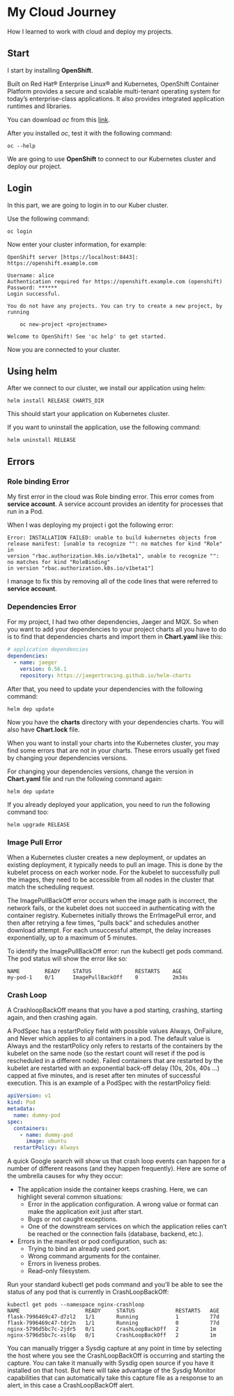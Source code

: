 # My Cloud Journey

How I learned to work with cloud and deploy my projects.

## Start
I start by installing **OpenShift**.

Built on Red Hat® Enterprise Linux® and Kubernetes, OpenShift Container Platform provides a secure and scalable multi-tenant operating system for today’s enterprise-class applications. It also provides integrated application runtimes and libraries.

You can download _oc_ from this [link](https://access.redhat.com/downloads/content/290/ver=4.10/rhel---8/4.10.9/x86_64/product-software).

After you installed _oc_, test it with the following command:
```shell
oc --help
```

We are going to use **OpenShift** to connect to our Kubernetes cluster and deploy our project.

## Login
In this part, we are going to login in to our Kuber cluster.

Use the following command:
```shell
oc login
```

Now enter your cluster information, for example:
```shell
OpenShift server [https://localhost:8443]: https://openshift.example.com 

Username: alice 
Authentication required for https://openshift.example.com (openshift)
Password: ******
Login successful. 

You do not have any projects. You can try to create a new project, by running

    oc new-project <projectname> 

Welcome to OpenShift! See 'oc help' to get started.
```

Now you are connected to your cluster.

## Using helm
After we connect to our cluster, we install our application using helm:
```shell
helm install RELEASE CHARTS_DIR
```

This should start your application on Kubernetes cluster.

If you want to uninstall the application, use the following command:
```shell
helm uninstall RELEASE
```

## Errors
### Role binding Error
My first error in the cloud was Role binding error. This error comes from **service account**. A service account provides an identity for processes that run in a Pod.

When I was deploying my project i got the following error:
```shell
Error: INSTALLATION FAILED: unable to build kubernetes objects from release manifest: [unable to recognize "": no matches for kind "Role" in 
version "rbac.authorization.k8s.io/v1beta1", unable to recognize "": no matches for kind "RoleBinding" 
in version "rbac.authorization.k8s.io/v1beta1"]
```

I manage to fix this by removing all of the code lines that were referred to **service account**.

### Dependencies Error
For my project, I had two other dependencies, Jaeger and MQX. So when you want to add your dependencies to your project charts
all you have to do is to find that dependencies charts and import them in **Chart.yaml** like this:
```yaml
# application dependencies
dependencies:
  - name: jaeger
    version: 0.56.1
    repository: https://jaegertracing.github.io/helm-charts
```

After that, you need to update your dependencies with the following command:
```shell
helm dep update
```

Now you have the **charts** directory with your dependencies charts. You will also have **Chart.lock** file.

When you want to install your charts into the Kubernetes cluster, you may find some errors that are not in your charts.
These errors usually get fixed by changing your dependencies versions.

For changing your dependencies versions, change the version in **Chart.yaml** file and run the following command again:
```shell
helm dep update
```

If you already deployed your application, you need to run the following command too:
```shell
helm upgrade RELEASE
```

### Image Pull Error
When a Kubernetes cluster creates a new deployment, or updates an existing deployment, it typically needs to pull an image. This is done by the kubelet process on each worker node. For the kubelet to successfully pull the images, they need to be accessible from all nodes in the cluster that match the scheduling request.

The ImagePullBackOff error occurs when the image path is incorrect, the network fails, or the kubelet does not succeed in authenticating with the container registry. Kubernetes initially throws the ErrImagePull error, and then after retrying a few times, “pulls back” and schedules another download attempt. For each unsuccessful attempt, the delay increases exponentially, up to a maximum of 5 minutes.

To identify the ImagePullBackOff error: run the kubectl get pods command. The pod status will show the error like so:
```shell
NAME        READY    STATUS              RESTARTS    AGE
my-pod-1    0/1      ImagePullBackOff    0           2m34s
```

### Crash Loop
A CrashloopBackOff means that you have a pod starting, crashing, starting again, and then crashing again.

A PodSpec has a restartPolicy field with possible values Always, OnFailure, and Never which applies to all containers in a pod. The default value is Always and the restartPolicy only refers to restarts of the containers by the kubelet on the same node (so the restart count will reset if the pod is rescheduled in a different node). Failed containers that are restarted by the kubelet are restarted with an exponential back-off delay (10s, 20s, 40s …) capped at five minutes, and is reset after ten minutes of successful execution. This is an example of a PodSpec with the restartPolicy field:
```yaml
apiVersion: v1
kind: Pod
metadata:
  name: dummy-pod
spec:
  containers:
    - name: dummy-pod
      image: ubuntu
  restartPolicy: Always
```

A quick Google search will show us that crash loop events can happen for a number of different reasons (and they happen frequently). Here are some of the umbrella causes for why they occur:

- The application inside the container keeps crashing. Here, we can highlight several common situations:
    - Error in the application configuration. A wrong value or format can make the application exit just after start.
    - Bugs or not caught exceptions.
    - One of the downstream services on which the application relies can’t be reached or the connection fails (database, backend, etc.).
- Errors in the manifest or pod configuration, such as:
    - Trying to bind an already used port.
    - Wrong command arguments for the container.
    - Errors in liveness probes.
    - Read-only filesystem.

Run your standard kubectl get pods command and you’ll be able to see the status of any pod that is currently in CrashLoopBackOff:
```shell
kubectl get pods --namespace nginx-crashloop
NAME                     READY     STATUS             RESTARTS   AGE
flask-7996469c47-d7zl2   1/1       Running            1          77d
flask-7996469c47-tdr2n   1/1       Running            0          77d
nginx-5796d5bc7c-2jdr5   0/1       CrashLoopBackOff   2          1m
nginx-5796d5bc7c-xsl6p   0/1       CrashLoopBackOff   2          1m
```

You can manually trigger a Sysdig capture at any point in time by selecting the host where you see the CrashLoopBackOff is occurring and starting the capture. You can take it manually with Sysdig open source if you have it installed on that host. But here will take advantage of the Sysdig Monitor capabilities that can automatically take this capture file as a response to an alert, in this case a CrashLoopBackOff alert.
